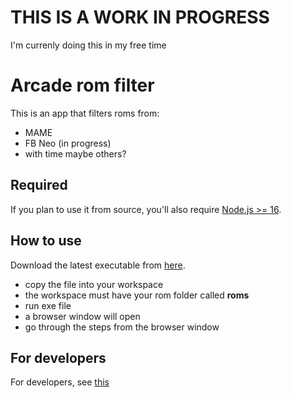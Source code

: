 # THIS IS A WORK IN PROGRESS
I'm currenly doing this in my free time

# Arcade rom filter
This is an app that filters roms from:
- MAME 
- FB Neo (in progress)
- with time maybe others?

## Required
If you plan to use it from source, you'll also require [Node.js >= 16](https://nodejs.org/).

## How to use
Download the latest executable from [here](https://github.com/releases/latest).
- copy the file into your workspace
- the workspace must have your rom folder called <b>roms</b>
- run exe file
- a browser window will open 
- go through the steps from the browser window

## For developers
For developers, see [this](https://github.com/DEVELOPERS.md)